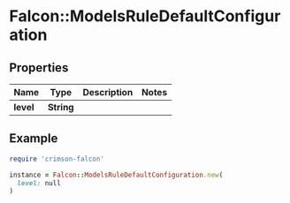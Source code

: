 # Falcon::ModelsRuleDefaultConfiguration

## Properties

| Name | Type | Description | Notes |
| ---- | ---- | ----------- | ----- |
| **level** | **String** |  |  |

## Example

```ruby
require 'crimson-falcon'

instance = Falcon::ModelsRuleDefaultConfiguration.new(
  level: null
)
```

